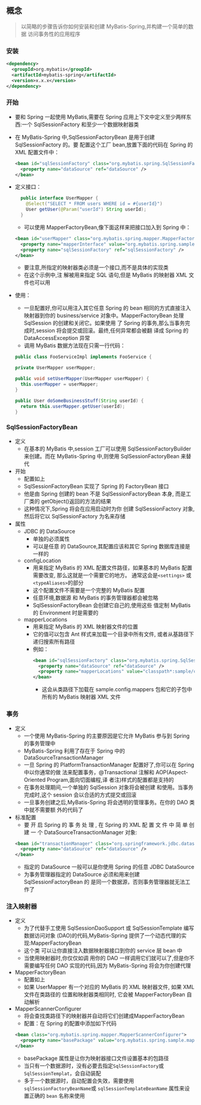 ## 概念
> 以简略的步骤告诉你如何安装和创建 MyBatis-Spring,并构建一个简单的数据 访问事务性的应用程序

### 安装
``` xml
<dependency>
  <groupId>org.mybatis</groupId>
  <artifactId>mybatis-spring</artifactId>
  <version>x.x.x</version>
</dependency>
```

### 开始
- 要和 Spring 一起使用 MyBatis,需要在 Spring 应用上下文中定义至少两样东西:一个 SqlSessionFactory 和至少一个数据映射器类
- 在 MyBatis-Spring 中,SqlSessionFactoryBean 是用于创建 SqlSessionFactory 的。要 配置这个工厂 bean,放置下面的代码在 Spring 的 XML 配置文件中：
  ``` xml
  <bean id="sqlSessionFactory" class="org.mybatis.spring.SqlSessionFactoryBean">
    <property name="dataSource" ref="dataSource" />
  </bean>
  ```
- 定义接口：
  ``` Java
    public interface UserMapper {
      @Select("SELECT * FROM users WHERE id = #{userId}")
      User getUser(@Param("userId") String userId);
    }
  ```
  - 可以使用 MapperFactoryBean,像下面这样来把接口加入到 Spring 中：

  ``` xml
  <bean id="userMapper" class="org.mybatis.spring.mapper.MapperFactoryBean">
    <property name="mapperInterface" value="org.mybatis.spring.sample.mapper.UserMapper" />
    <property name="sqlSessionFactory" ref="sqlSessionFactory" />
  </bean>
  ```
  - 要注意,所指定的映射器类必须是一个接口,而不是具体的实现类
  - 在这个示例中,注 解被用来指定 SQL 语句,但是 MyBatis 的映射器 XML 文件也可以用
- 使用：
  - 一旦配置好,你可以用注入其它任意 Spring 的 bean 相同的方式直接注入映射器到你的 business/service 对象中。MapperFactoryBean 处理 SqlSession 的创建和关闭它。如果使用 了 Spring 的事务,那么当事务完成时,session 将会提交或回滚。最终,任何异常都会被翻 译成 Spring 的 DataAccessException 异常
  - 调用 MyBatis 数据方法现在只需一行代码：
  ``` Java
  public class FooServiceImpl implements FooService {

  private UserMapper userMapper;

  public void setUserMapper(UserMapper userMapper) {
    this.userMapper = userMapper;
  }

  public User doSomeBusinessStuff(String userId) {
    return this.userMapper.getUser(userId);
  }
  ```

### SqlSessionFactoryBean
- 定义
  - 在基本的 MyBatis 中,session 工厂可以使用 SqlSessionFactoryBuilder 来创建。而在 MyBatis-Spring 中,则使用 SqlSessionFactoryBean 来替代
- 开始
  - 配置如上
  - SqlSessionFactoryBean 实现了 Spring 的 FactoryBean 接口
  - 他是由 Spring 创建的 bean 不是 SqlSessionFactoryBean 本身, 而是工厂类的 getObject()返回的方法的结果
  - 这种情况下,Spring 将会在应用启动时为你 创建 SqlSessionFactory 对象,然后将它以 SqlSessionFactory 为名来存储
- 属性
  - JDBC 的 DataSource
    - 单独的必须属性
    - 可以是任意 的 DataSource,其配置应该和其它 Spring 数据库连接是一样的
  - configLocation
    - 用来指定 MyBatis 的 XML 配置文件路径，如果基本的 MyBatis 配置需要改变, 那么这就是一个需要它的地方。 通常这会是`<settings>` 或`<typeAliases>`的部分
    - 这个配置文件不需要是一个完整的 MyBatis 配置
    - 任意环境,数据源 和 MyBatis 的事务管理器都会被忽略
    - SqlSessionFactoryBean 会创建它自己的,使用这些 值定制 MyBatis 的 Environment 时是需要的
  - mapperLocations
    - 用来指定 MyBatis 的 XML 映射器文件的位置
    - 它的值可以包含 Ant 样式来加载一个目录中所有文件, 或者从基路径下 递归搜索所有路径
    - 例如：
      ``` xml
      <bean id="sqlSessionFactory" class="org.mybatis.spring.SqlSessionFactoryBean">
        <property name="dataSource" ref="dataSource" />
        <property name="mapperLocations" value="classpath*:sample/config/mappers/**/*.xml" />
      </bean>
      ```
      - 这会从类路径下加载在 sample.config.mappers 包和它的子包中所有的 MyBatis 映射器 XML 文件

### 事务
- 定义
  - 一个使用 MyBatis-Spring 的主要原因是它允许 MyBatis 参与到 Spring 的事务管理中
  - MyBatis-Spring 利用了存在于 Spring 中的 DataSourceTransactionManager
  - 一旦 Spring 的 PlatformTransactionManager 配置好了,你可以在 Spring 中以你通常的做 法来配置事务，@Transactional 注解和 AOP(Aspect-Oriented Program,面向切面编程,译 者注)样式的配置都是支持的
  - 在事务处理期间,一个单独的 SqlSession 对象将会被创建 和使用。当事务完成时,这个 session 会以合适的方式提交或回滚
  - 一旦事务创建之后,MyBatis-Spring 将会透明的管理事务。在你的 DAO 类中就不需要额 外的代码了
- 标准配置
  - 要 开 启 Spring 的 事 务 处 理 , 在 Spring 的 XML 配 置 文 件 中 简 单 创 建 一 个 DataSourceTransactionManager 对象:
  ``` xml
  <bean id="transactionManager" class="org.springframework.jdbc.datasource.DataSourceTransactionManager">
    <property name="dataSource" ref="dataSource" />
  </bean>
  ```
  - 指定的 DataSource 一般可以是你使用 Spring 的任意 JDBC DataSource
  - 为事务管理器指定的 DataSource 必须和用来创建 SqlSessionFactoryBean 的 是同一个数据源，否则事务管理器就无法工作了

### 注入映射器
- 定义
  - 为了代替手工使用 SqlSessionDaoSupport 或 SqlSessionTemplate 编写数据访问对象 (DAO)的代码,MyBatis-Spring 提供了一个动态代理的实现:MapperFactoryBean
  - 这个类 可以让你直接注入数据映射器接口到你的 service 层 bean 中
  - 当使用映射器时,你仅仅如调 用你的 DAO 一样调用它们就可以了,但是你不需要编写任何 DAO 实现的代码,因为 MyBatis-Spring 将会为你创建代理
- MapperFactoryBean
  - 配置如上
  - 如果 UserMapper 有一个对应的 MyBatis 的 XML 映射器文件, 如果 XML 文件在类路径的 位置和映射器类相同时, 它会被 MapperFactoryBean 自动解析
- MapperScannerConfigurer
  - 将会查找类路径下的映射器并自动将它们创建成MapperFactoryBean
  - 配置：在 Spring 的配置中添加如下代码
  ``` xml
  <bean class="org.mybatis.spring.mapper.MapperScannerConfigurer">
    <property name="basePackage" value="org.mybatis.spring.sample.mapper" />
  </bean>
  ```
    - basePackage 属性是让你为映射器接口文件设置基本的包路径
  - 当只有一个数据源时，没有必要去指定`SqlSessionFactory`或`SqlSessionTemplat`，会自动装配
  - 多于一个数据源时，自动配置会失效，需要使用`sqlSessionFactoryBeanName`或 `sqlSessionTemplateBeanName` 属性来设置正确的 `bean` 名称来使用
